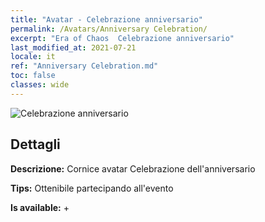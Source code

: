 ```yaml
---
title: "Avatar - Celebrazione anniversario"
permalink: /Avatars/Anniversary Celebration/
excerpt: "Era of Chaos  Celebrazione anniversario"
last_modified_at: 2021-07-21
locale: it
ref: "Anniversary Celebration.md"
toc: false
classes: wide
---
```

 ![Celebrazione anniversario](/images/a/avatarFrame_65.png)

## Dettagli

 **Descrizione:** Cornice avatar Celebrazione dell'anniversario 

 **Tips:** Ottenibile partecipando all'evento 

 **Is available:**  + 

